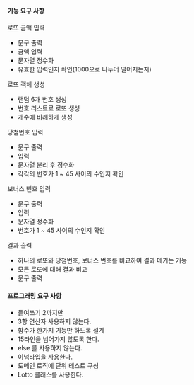 #### 기능 요구 사항
로또 금액 입력
- 문구 출력
- 금액 입력
- 문자열 정수화
- 유효한 입력인지 확인(1000으로 나누어 떨어지는지)

로또 객체 생성
- 랜덤 6개 번호 생성
- 번호 리스트로 로또 생성
- 개수에 비례하게 생성

당첨번호 입력
- 문구 출력
- 입력
- 문자열 분리 후 정수화
- 각각의 번호가 1 ~ 45 사이의 수인지 확인

보너스 번호 입력
- 문구 출력
- 입력
- 문자열 정수화
- 번호가 1 ~ 45 사이의 수인지 확인

결과 출력
- 하나의 로또와 당첨번호, 보너스 번호를 비교하여 결과 메기는 기능
- 모든 로또에 대해 결과 비교
- 문구 출력


#### 프로그래밍 요구 사항
- 들여쓰기 2까지만
- 3항 연산자 사용하지 않는다.
- 함수가 한가지 기능만 하도록 설계
- 15라인을 넘어가지 않도록 한다.
- else 를 사용하지 않는다.
- 이넘타입을 사용한다.
- 도메인 로직에 단위 테스트 구성
- Lotto 클래스를 사용한다.